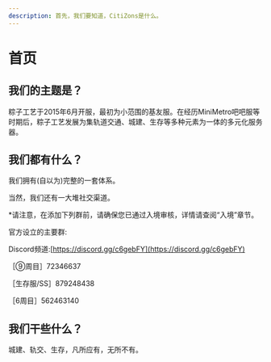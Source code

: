 ```yaml
---
description: 首先，我们要知道，CitiZons是什么。
---
```


# 首页

## 我们的主题是？

粽子工艺于2015年6月开服，最初为小范围的基友服。在经历MiniMetro吧吧服等时期后，粽子工艺发展为集轨道交通、城建、生存等多种元素为一体的多元化服务器。

## 我们都有什么？

我们拥有\(自以为\)完整的一套体系。

当然，我们还有一大堆社交渠道。

\*请注意，在添加下列群前，请确保您已通过入境审核，详情请查阅“入境”章节。

官方设立的主要群:

 Discord频道:[https://discord.gg/c6gebFY](https://discord.gg/c6gebFY)

［⑨周目］72346637

［生存服/SS］879248438

［6周目］562463140

## 我们干些什么？

城建、轨交、生存，凡所应有，无所不有。

